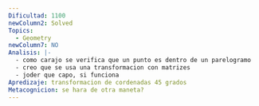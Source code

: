 ```yaml
---
Dificultad: 1100
newColumn2: Solved
Topics:
  - Geometry
newColumn7: NO
Analisis: |-
  - como carajo se verifica que un punto es dentro de un parelogramo
  - creo que se usa una transformacion con matrizes
  - joder que capo, si funciona
Apredizaje: transformacion de cordenadas 45 grados
Metacognicion: se hara de otra maneta?
---
```

